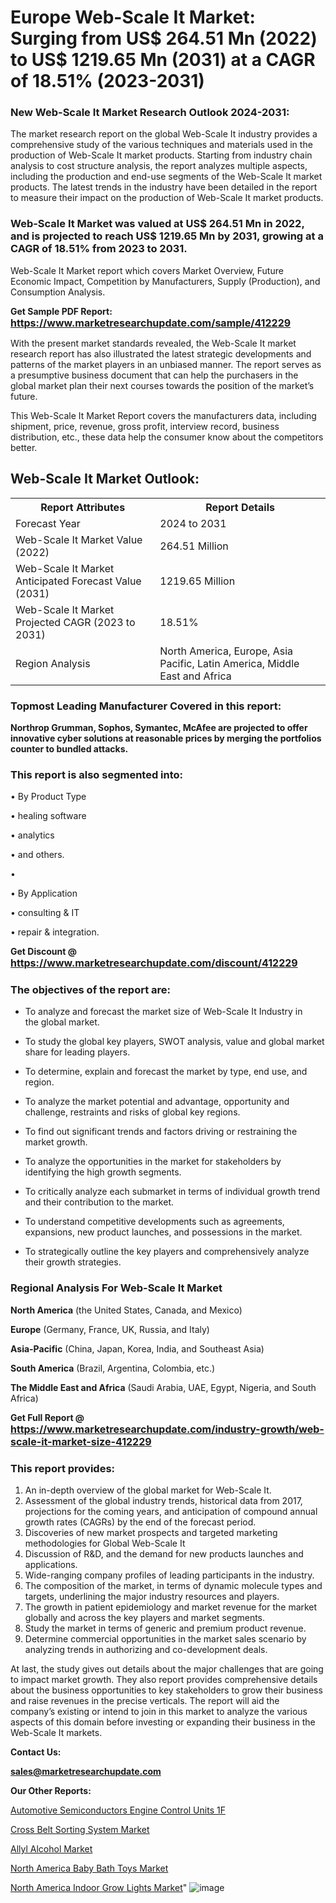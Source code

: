 # Europe Web-Scale It Market: Surging from US$  264.51 Mn (2022) to US$ 1219.65 Mn (2031) at a CAGR of 18.51% (2023-2031)

<strong><h3>New Web-Scale It Market Research Outlook 2024-2031:</h3></strong>

The market research report on the global Web-Scale It industry provides a comprehensive study of the various techniques and materials used in the production of Web-Scale It market products. Starting from industry chain analysis to cost structure analysis, the report analyzes multiple aspects, including the production and end-use segments of the Web-Scale It market products. The latest trends in the industry have been detailed in the report to measure their impact on the production of Web-Scale It market products.

<strong><h3>Web-Scale It Market was valued at US$  264.51 Mn in 2022, and is projected to reach US$ 1219.65 Mn by 2031, growing at a CAGR of 18.51% from 2023 to 2031.</h3></strong>

Web-Scale It Market report which covers Market Overview, Future Economic Impact, Competition by Manufacturers, Supply (Production), and Consumption Analysis.

<strong>Get Sample PDF Report: <a href=https://www.marketresearchupdate.com/sample/412229><font size=3 color=#0000ff>https://www.marketresearchupdate.com/sample/412229</font></a></strong>

With the present market standards revealed, the Web-Scale It market research report has also illustrated the latest strategic developments and patterns of the market players in an unbiased manner. The report serves as a presumptive business document that can help the purchasers in the global market plan their next courses towards the position of the market’s future.

This Web-Scale It Market Report covers the manufacturers data, including shipment, price, revenue, gross profit, interview record, business distribution, etc., these data help the consumer know about the competitors better.

<html>
<body>

<h2>Web-Scale It Market Outlook:</h2>

<table>
  <tr>
    <th>Report Attributes</th>
    <th>Report Details</th>
  </tr>
  <tr>
    <td>Forecast Year</td>
    <td>2024 to 2031</td>
  </tr>
  <tr>
    <td>Web-Scale It Market Value (2022)</td>
    <td> 264.51 Million</td>
  </tr>
  <tr>
    <td>Web-Scale It Market Anticipated Forecast Value (2031)</td>
    <td>1219.65 Million</td>
  </tr>
  <tr>
    <td>Web-Scale It Market Projected CAGR (2023 to 2031)</td>
    <td>18.51%</td>
  </tr>
  <tr>
    <td>Region Analysis</td>
    <td>North America, Europe, Asia Pacific, Latin America, Middle East and Africa</td>
  </tr>
</table>

</body>
</html>

<strong><h3>Topmost Leading Manufacturer Covered in this report:</h3></strong>

<strong>Northrop Grumman, Sophos, Symantec, McAfee are projected to offer innovative cyber solutions at reasonable prices by merging the portfolios counter to bundled attacks.</strong>

<strong><h3>This report is also segmented into:</h3></strong>

• By Product Type

• healing software

• analytics

• and others.

• 

• By Application

• consulting & IT

• repair & integration.

<strong>Get Discount @ <a href=https://www.marketresearchupdate.com/discount/412229><font size=3 color=#0000ff>https://www.marketresearchupdate.com/discount/412229</font></a></strong>

<strong><h3>The objectives of the report are:</h3></strong>

- To analyze and forecast the market size of Web-Scale It Industry in the global market.

- To study the global key players, SWOT analysis, value and global market share for leading players.

- To determine, explain and forecast the market by type, end use, and region.

- To analyze the market potential and advantage, opportunity and challenge, restraints and risks of global key regions.

- To find out significant trends and factors driving or restraining the market growth.

- To analyze the opportunities in the market for stakeholders by identifying the high growth segments.

- To critically analyze each submarket in terms of individual growth trend and their contribution to the market.

- To understand competitive developments such as agreements, expansions, new product launches, and possessions in the market.

- To strategically outline the key players and comprehensively analyze their growth strategies.

<strong><h3>Regional Analysis For Web-Scale It Market</h3></strong>

<strong>North America</strong> (the United States, Canada, and Mexico)

<strong>Europe</strong> (Germany, France, UK, Russia, and Italy)

<strong>Asia-Pacific</strong> (China, Japan, Korea, India, and Southeast Asia)

<strong>South America</strong> (Brazil, Argentina, Colombia, etc.)

<strong>The Middle East and Africa</strong> (Saudi Arabia, UAE, Egypt, Nigeria, and South Africa)

<strong>Get Full Report @ <a href=https://www.marketresearchupdate.com/industry-growth/web-scale-it-market-size-412229><font size=3 color=#0000ff>https://www.marketresearchupdate.com/industry-growth/web-scale-it-market-size-412229</font></a></strong>

<strong><h3>This report provides:</h3></strong>
<ol>
  <li>An in-depth overview of the global market for Web-Scale It.</li>
  <li>Assessment of the global industry trends, historical data from 2017, projections for the coming years, and anticipation of compound annual growth rates (CAGRs) by the end of the forecast period.</li>
  <li>Discoveries of new market prospects and targeted marketing methodologies for Global Web-Scale It</li>
  <li>Discussion of R&amp;D, and the demand for new products launches and applications.</li>
  <li>Wide-ranging company profiles of leading participants in the industry.</li>
  <li>The composition of the market, in terms of dynamic molecule types and targets, underlining the major industry resources and players.</li>
  <li>The growth in patient epidemiology and market revenue for the market globally and across the key players and market segments.</li>
  <li>Study the market in terms of generic and premium product revenue.</li>
  <li>Determine commercial opportunities in the market sales scenario by analyzing trends in authorizing and co-development deals.</li>
</ol>

At last, the study gives out details about the major challenges that are going to impact market growth. They also report provides comprehensive details about the business opportunities to key stakeholders to grow their business and raise revenues in the precise verticals. The report will aid the company’s existing or intend to join in this market to analyze the various aspects of this domain before investing or expanding their business in the Web-Scale It markets.

<strong>Contact Us:</strong>

<strong>sales@marketresearchupdate.com</strong>

<strong>Our Other Reports:</strong>

<a href=https://www.linkedin.com/pulse/automotive-semiconductors-engine-control-units-1f>Automotive Semiconductors Engine Control Units 1F</a>

<a href=https://www.linkedin.com/pulse/cross-belt-sorting-system-market-industry-analysis>Cross Belt Sorting System Market</a>

<a href=https://www.linkedin.com/pulse/allyl-alcohol-market-size-share-outlook-growth-prospects>Allyl Alcohol Market</a>

<a href=https://www.linkedin.com/pulse/north-america-baby-bath-toys-market-2023-thriving>North America Baby Bath Toys Market</a>

<a href=https://www.linkedin.com/pulse/north-america-indoor-grow-lights-market-size>North America Indoor Grow Lights Market</a>"
![image](https://github.com/rutujamande/Market-Report-Analysis/assets/158454097/fa2e6de4-ba5a-4e3b-8513-192e7fbfe2b4)
